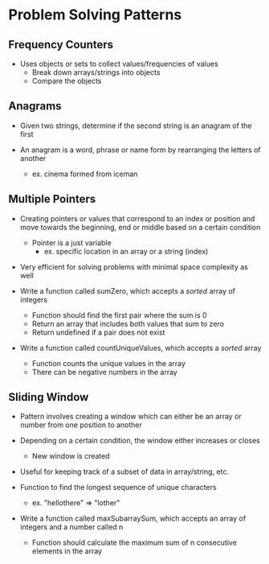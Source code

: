 # Problem Solving Patterns

## Frequency Counters

- Uses objects or sets to collect values/frequencies of values
  - Break down arrays/strings into objects
  - Compare the objects

## Anagrams

- Given two strings, determine if the second string is an anagram of the first

- An anagram is a word, phrase or name form by rearranging the letters of another
  - ex. cinema formed from iceman

## Multiple Pointers

- Creating pointers or values that correspond to an index or position and move towards the beginning, end or middle based on a certain condition
  - Pointer is a just variable
    - ex. specific location in an array or a string (index)

- Very efficient for solving problems with minimal space complexity as well

- Write a function called sumZero, which accepts a *sorted* array of integers
  - Function should find the first pair where the sum is 0
  - Return an array that includes both values that sum to zero
  - Return undefined if a pair does not exist

- Write a function called countUniqueValues, which accepts a *sorted* array
  - Function counts the unique values in the array
  - There can be negative numbers in the array

## Sliding Window

- Pattern involves creating a window which can either be an array or number from one position to another

- Depending on a certain condition, the window either increases or closes
  - New window is created

- Useful for keeping track of a subset of data in array/string, etc.

- Function to find the longest sequence of unique characters
  - ex. "hellothere" => "lother"

- Write a function called maxSubarraySum, which accepts an array of integers and a number called n
  - Function should calculate the maximum sum of n consecutive elements in the array

